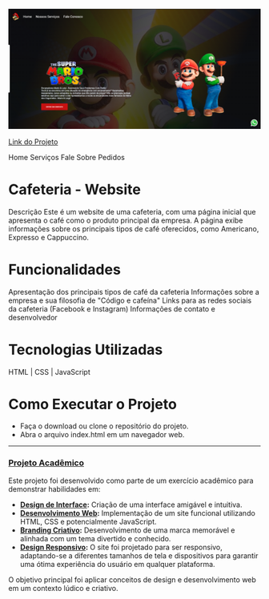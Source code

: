 ![site_mario.jpg](https://github.com/FernandoJesuss/Projeto_Mario/blob/main/img/site_mario.png)

[Link do Projeto](https://fernandojesuss.github.io/cafeteria/)

Home Serviços Fale Sobre Pedidos

# Cafeteria - Website

Descrição
Este é um website de uma cafeteria, com uma página inicial que apresenta o café como o produto principal da empresa. A página exibe informações sobre os principais tipos de café oferecidos, como Americano, Expresso e Cappuccino.


# Funcionalidades
Apresentação dos principais tipos de café da cafeteria
Informações sobre a empresa e sua filosofia de "Código e cafeína"
Links para as redes sociais da cafeteria (Facebook e Instagram)
Informações de contato e desenvolvedor

# Tecnologias Utilizadas
HTML | CSS | JavaScript

# Como Executar o Projeto
- Faça o download ou clone o repositório do projeto.
- Abra o arquivo index.html em um navegador web.







---

### [Projeto Acadêmico](pplx://action/followup)

Este projeto foi desenvolvido como parte de um exercício acadêmico para demonstrar habilidades em:

- **[Design de Interface](pplx://action/followup):** Criação de uma interface amigável e intuitiva.
- **[Desenvolvimento Web](pplx://action/followup):** Implementação de um site funcional utilizando HTML, CSS e potencialmente JavaScript.
- **[Branding Criativo](pplx://action/followup):** Desenvolvimento de uma marca memorável e alinhada com um tema divertido e conhecido.
- **[Design Responsivo](pplx://action/followup):** O site foi projetado para ser responsivo, adaptando-se a diferentes tamanhos de tela e dispositivos para garantir uma ótima experiência do usuário em qualquer plataforma.

O objetivo principal foi aplicar conceitos de design e desenvolvimento web em um contexto lúdico e criativo.
